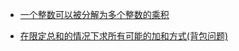 
- [一个整数可以被分解为多个整数的乘积](一个整数可以被分解为多个整数的乘积.md)

- [在限定总和的情况下求所有可能的加和方式(背包问题)](在限定总和的情况下求所有可能的加和方式(背包问题).md)

